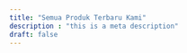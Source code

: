 ```yaml
---
title: "Semua Produk Terbaru Kami"
description : "this is a meta description"
draft: false
---
```


